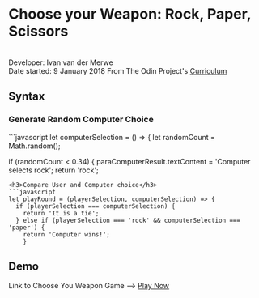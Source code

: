 <h1>Choose your Weapon: Rock, Paper, Scissors</h1>
<br />
Developer: Ivan van der Merwe <br>
Date started: 9 January 2018
From The Odin Project's <a href="http://www.theodinproject.com">Curriculum</a> <br />

<h2>Syntax</h2>
<h3>Generate Random Computer Choice</h3>
```javascript
let computerSelection = () => {
  let randomCount = Math.random();

  if (randomCount < 0.34) {
    paraComputerResult.textContent = 'Computer selects rock';
    return 'rock';
```
<h3>Compare User and Computer choice</h3>
```javascript
let playRound = (playerSelection, computerSelection) => {
  if (playerSelection === computerSelection) {
    return 'It is a tie';
  } else if (playerSelection === 'rock' && computerSelection === 'paper') {
    return 'Computer wins!';
    }
```

<h2>Demo</h2>
Link to Choose You Weapon Game --> <a href="https://ivanv257.github.io/Rock-Paper-Scissors-JavaScript-Project/">Play Now</a>





